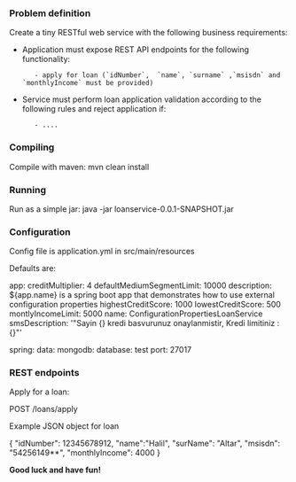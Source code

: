 ### Problem definition 

Create a tiny RESTful web service with the following business requirements: 

- Application must expose REST API endpoints for the following functionality: 

         - apply for loan (`idNumber`,  `name`, `surname` ,`msisdn` and `monthlyIncome` must be provided) 

- Service must perform loan application validation according to the following rules and reject application if: 

         - .... 

### Compiling 

Compile with maven: mvn clean install 

  
### Running 

Run as a simple jar: java -jar loanservice-0.0.1-SNAPSHOT.jar 

  
### Configuration 

Config file is application.yml in src/main/resources 

Defaults are:  

app: 
    creditMultiplier: 4 
    defaultMediumSegmentLimit: 10000 
    description: ${app.name} is a spring boot app that demonstrates how to use external configuration properties 
    highestCreditScore: 1000 
    lowestCreditScore: 500 
    montlyIncomeLimit: 5000 
    name: ConfigurationPropertiesLoanService 
    smsDescription: '"Sayin {}  kredi basvurunuz onaylanmistir, Kredi limitiniz : {}"' 

spring: 
    data: 
        mongodb: 
            database: test 
            port: 27017 

### REST endpoints 

 Apply for a loan: 

POST /loans/apply 

Example JSON object for loan 

{       "idNumber": 12345678912, 
        "name":"Halil", 
        "surName": "Altar", 
        "msisdn": "54256149**", 
        "monthlyIncome": 4000 
} 

  

**Good luck and have fun!** 

 
